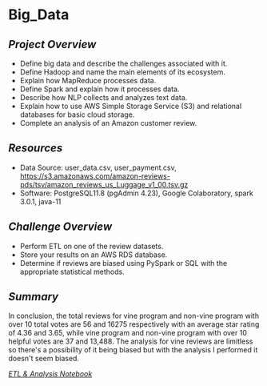 # Big_Data

## ***Project Overview***

  * Define big data and describe the challenges associated with it.
  * Define Hadoop and name the main elements of its ecosystem.
  * Explain how MapReduce processes data.
  * Define Spark and explain how it processes data.
  * Describe how NLP collects and analyzes text data.
  * Explain how to use AWS Simple Storage Service (S3) and relational databases for basic cloud storage.
  * Complete an analysis of an Amazon customer review.
  
  ## ***Resources***
  
  * Data Source: user_data.csv, user_payment.csv, https://s3.amazonaws.com/amazon-reviews-pds/tsv/amazon_reviews_us_Luggage_v1_00.tsv.gz
  * Software: PostgreSQL11.8 (pgAdmin 4.23), Google Colaboratory, spark 3.0.1, java-11
  
 
## ***Challenge Overview***

  * Perform ETL on one of the review datasets.
  * Store your results on an AWS RDS database.
  * Determine if reviews are biased using PySpark or SQL with the appropriate statistical methods.
  
## ***Summary***

In conclusion, the total reviews for vine program and non-vine program with over 10 total votes are 56 and 16275 respectively with an average star rating of 4.36 and 3.65, while vine program and non-vine program with over 10 helpful votes are 37 and 13,488. The analysis for vine reviews are limitless so there's a possibility of it being biased but with the analysis I performed it doesn't seem biased.

*[ETL & Analysis Notebook](https://drive.google.com/drive/folders/1xnlvjozsIPmJrQALU9nNKn2WUjCrE1_W?usp=sharing)*
